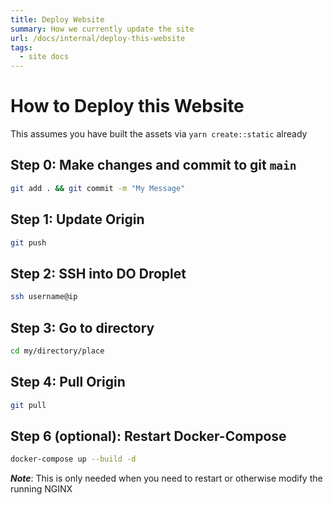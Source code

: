 ```yaml
---
title: Deploy Website
summary: How we currently update the site
url: /docs/internal/deploy-this-website
tags:
  - site docs
---
```


# How to Deploy this Website

This assumes you have built the assets via `yarn create::static`
already

## Step 0: Make changes and commit to git `main`

```sh
git add . && git commit -m "My Message"
```

## Step 1: Update Origin

```sh
git push
```

## Step 2: SSH into DO Droplet

```sh
ssh username@ip
```

## Step 3: Go to directory

```sh
cd my/directory/place
```

## Step 4: Pull Origin

```sh
git pull
```

## Step 6 (optional): Restart Docker-Compose

```sh
docker-compose up --build -d
```

_**Note**_: This is only needed when you need to restart or otherwise modify
the running NGINX 